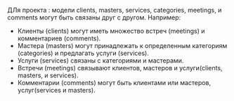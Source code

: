 ДЛя проекта : модели clients, masters, services, categories, meetings, и comments могут быть связаны друг с другом. 
Например:
- Клиенты (clients) могут иметь множество встреч (meetings) и комментариев (comments).
- Мастера (masters) могут принадлежать к определенным категориям (categories) и предлагать услуги (services).
- Услуги (services) связаны с категориями и мастерами.
- Встречи (meetings) связывают клиентов, мастеров и услуги(clients, masters, и services).
- Комментарии (comments) могут быть клиентами или мастеров, услуг(services и masters).


